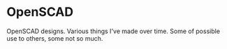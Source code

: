 # OpenSCAD

OpenSCAD designs. Various things I've made over time. Some of possible use to others, some not so much.

